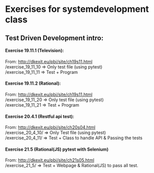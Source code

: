 # Exercises for systemdevelopment class 

## Test Driven Development intro:
#### Exercise 19.11.1 (Television):
From: http://dkexit.eu/pbi/site/ch19s11.html  
/exercise_19_11_10 => Only test file (using pytest)  
/exercise_19_11_11 => Test + Program   

#### Exercise 19.11.2 (Rational):
From: http://dkexit.eu/pbi/site/ch19s11.html  
/exercise_19_11_20 => Only test file (using pytest)  
/exercise_19_11_21 => Test + Program  

#### Exercise 20.4.1 (Restful api test):
From: http://dkexit.eu/pbi/site/ch20s04.html  
/exercise_20_4_10/ => Only Test file (using pytest)  
/exercise_20_4_11/ => Test + Class to handle API & Passing the tests

#### Exercise 21.5 (Rational(JS) pytest with Selenium) 
From: http://dkexit.eu/pbi/site/ch21s05.html  
/exercise_21_5/ => Test  + Webpage & Rational(JS) to pass all test.
